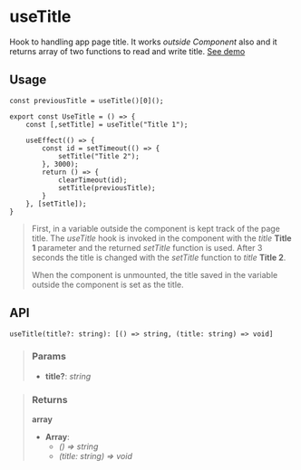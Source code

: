 # useTitle
Hook to handling app page title. It works _outside Component_ also and it returns array of two functions to read and write title. [See demo](https://react-tools.ndria.dev/#/hooks/api-dom/useTitle)

## Usage

```tsx
const previousTitle = useTitle()[0]();

export const UseTitle = () => {
	const [,setTitle] = useTitle("Title 1");

	useEffect(() => {
		const id = setTimeout(() => {
			setTitle("Title 2");
		}, 3000);
		return () => {
			clearTimeout(id);
			setTitle(previousTitle);
		}
	}, [setTitle]);
}
```

> First, in a variable outside the component is kept track of the page title. The _useTitle_ hook is invoked in the component with the _title_ __Title 1__ parameter and the returned _setTitle_ function is used. After 3 seconds the title is changed with the _setTitle_ function to _title_ __Title 2__.
> 
> When the component is unmounted, the title saved in the variable outside the component is set as the title.


## API

```tsx
useTitle(title?: string): [() => string, (title: string) => void]
```


> ### Params
>
> - __title?__: _string_
>



> ### Returns
>
> __array__
> - __Array__:  
>     - _() => string_  
>     - _(title: string) => void_  
>